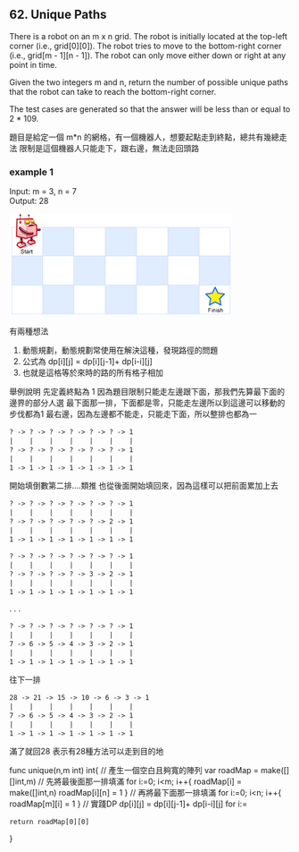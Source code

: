 ## 62. Unique Paths

There is a robot on an m x n grid. The robot is initially located at the top-left corner (i.e., grid[0][0]). The robot tries to move to the bottom-right corner (i.e., grid[m - 1][n - 1]). The robot can only move either down or right at any point in time.

Given the two integers m and n, return the number of possible unique paths that the robot can take to reach the bottom-right corner.

The test cases are generated so that the answer will be less than or equal to 2 * 109.

題目是給定一個 m*n 的網格，有一個機器人，想要起點走到終點，總共有幾總走法
限制是這個機器人只能走下，跟右邊，無法走回頭路

### example 1 
Input: m = 3, n = 7 <br>
Output: 28

![](robot_maze.png)

有兩種想法
1. 動態規劃，動態規劃常使用在解決這種，發現路徑的問題
2. 公式為 dp[i][j] = dp[i][j-1]+ dp[i-i][j]
3. 也就是這格等於來時的路的所有格子相加

舉例說明
先定義終點為 1
因為題目限制只能走左邊跟下面，那我們先算最下面的邊界的部分人選
最下面那一排，下面都是零，只能走左邊所以到這邊可以移動的步伐都為1
最右邊，因為左邊都不能走，只能走下面，所以整排也都為一

```
? -> ? -> ? -> ? -> ? -> ? -> 1
|    |    |    |    |    |    |
? -> ? -> ? -> ? -> ? -> ? -> 1
|    |    |    |    |    |    |
1 -> 1 -> 1 -> 1 -> 1 -> 1 -> 1
```




開始填倒數第二排....類推
也從後面開始填回來，因為這樣可以把前面累加上去
```
? -> ? -> ? -> ? -> ? -> ? -> 1
|    |    |    |    |    |    |
? -> ? -> ? -> ? -> ? -> 2 -> 1
|    |    |    |    |    |    |
1 -> 1 -> 1 -> 1 -> 1 -> 1 -> 1
```

```
? -> ? -> ? -> ? -> ? -> ? -> 1
|    |    |    |    |    |    |
? -> ? -> ? -> ? -> 3 -> 2 -> 1
|    |    |    |    |    |    |
1 -> 1 -> 1 -> 1 -> 1 -> 1 -> 1
```
.
.
.
```
? -> ? -> ? -> ? -> ? -> ? -> 1
|    |    |    |    |    |    |
7 -> 6 -> 5 -> 4 -> 3 -> 2 -> 1
|    |    |    |    |    |    |
1 -> 1 -> 1 -> 1 -> 1 -> 1 -> 1
```

往下一排
```
28 -> 21 -> 15 -> 10 -> 6 -> 3 -> 1
|    |    |    |    |    |    |
7 -> 6 -> 5 -> 4 -> 3 -> 2 -> 1
|    |    |    |    |    |    |
1 -> 1 -> 1 -> 1 -> 1 -> 1 -> 1
```

滿了就回28 表示有28種方法可以走到目的地

func unique(n,m int) int{
    // 產生一個空白且夠寬的陣列
    var roadMap = make([][]int,m)
    // 先將最後面那一排填滿
    for i:=0; i<m; i++{
        roadMap[i] = make([]int,n)
        roadMap[i][n] = 1
    }
    // 再將最下面那一排填滿
    for i:=0; i<n; i++{
        roadMap[m][i] = 1
    }
    // 實踐DP dp[i][j] = dp[i][j-1]+ dp[i-i][j]
    for i:= 

    return roadMap[0][0]

}